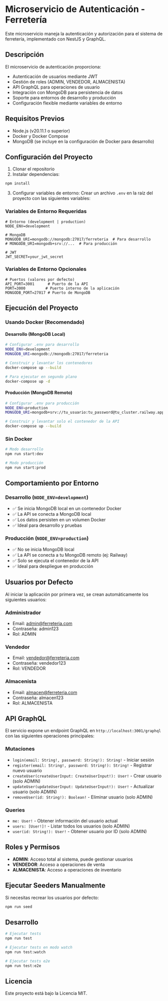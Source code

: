 # Microservicio de Autenticación - Ferretería

Este microservicio maneja la autenticación y autorización para el sistema de ferretería, implementado con NestJS y GraphQL.

## Descripción

El microservicio de autenticación proporciona:
- Autenticación de usuarios mediante JWT
- Gestión de roles (ADMIN, VENDEDOR, ALMACENISTA)
- API GraphQL para operaciones de usuario
- Integración con MongoDB para persistencia de datos
- Soporte para entornos de desarrollo y producción
- Configuración flexible mediante variables de entorno

## Requisitos Previos

- Node.js (v20.11.1 o superior)
- Docker y Docker Compose
- MongoDB (se incluye en la configuración de Docker para desarrollo)

## Configuración del Proyecto

1. Clonar el repositorio
2. Instalar dependencias:
```bash
npm install
```

3. Configurar variables de entorno:
Crear un archivo `.env` en la raíz del proyecto con las siguientes variables:

### Variables de Entorno Requeridas
```env
# Entorno (development | production)
NODE_ENV=development

# MongoDB
MONGODB_URI=mongodb://mongodb:27017/ferreteria  # Para desarrollo
# MONGODB_URI=mongodb+srv://...  # Para producción

# JWT
JWT_SECRET=your_jwt_secret
```

### Variables de Entorno Opcionales
```env
# Puertos (valores por defecto)
API_PORT=3001      # Puerto de la API
PORT=3000         # Puerto interno de la aplicación
MONGODB_PORT=27017 # Puerto de MongoDB
```

## Ejecución del Proyecto

### Usando Docker (Recomendado)

#### Desarrollo (MongoDB Local)
```bash
# Configurar .env para desarrollo
NODE_ENV=development
MONGODB_URI=mongodb://mongodb:27017/ferreteria

# Construir y levantar los contenedores
docker-compose up --build

# Para ejecutar en segundo plano
docker-compose up -d
```

#### Producción (MongoDB Remoto)
```bash
# Configurar .env para producción
NODE_ENV=production
MONGODB_URI=mongodb+srv://tu_usuario:tu_password@tu_cluster.railway.app/ferreteria

# Construir y levantar solo el contenedor de la API
docker-compose up --build
```

### Sin Docker

```bash
# Modo desarrollo
npm run start:dev

# Modo producción
npm run start:prod
```

## Comportamiento por Entorno

### Desarrollo (`NODE_ENV=development`)
- ✅ Se inicia MongoDB local en un contenedor Docker
- ✅ La API se conecta a MongoDB local
- ✅ Los datos persisten en un volumen Docker
- ✅ Ideal para desarrollo y pruebas

### Producción (`NODE_ENV=production`)
- ✅ No se inicia MongoDB local
- ✅ La API se conecta a tu MongoDB remoto (ej: Railway)
- ✅ Solo se ejecuta el contenedor de la API
- ✅ Ideal para despliegue en producción

## Usuarios por Defecto

Al iniciar la aplicación por primera vez, se crean automáticamente los siguientes usuarios:

### Administrador
- Email: admin@ferreteria.com
- Contraseña: admin123
- Rol: ADMIN

### Vendedor
- Email: vendedor@ferreteria.com
- Contraseña: vendedor123
- Rol: VENDEDOR

### Almacenista
- Email: almacen@ferreteria.com
- Contraseña: almacen123
- Rol: ALMACENISTA

## API GraphQL

El servicio expone un endpoint GraphQL en `http://localhost:3001/graphql` con las siguientes operaciones principales:

### Mutaciones
- `login(email: String!, password: String!): String!` - Iniciar sesión
- `register(email: String!, password: String!): String!` - Registrar nuevo usuario
- `createUser(createUserInput: CreateUserInput!): User!` - Crear usuario (solo ADMIN)
- `updateUser(updateUserInput: UpdateUserInput!): User!` - Actualizar usuario (solo ADMIN)
- `removeUser(id: String!): Boolean!` - Eliminar usuario (solo ADMIN)

### Queries
- `me: User!` - Obtener información del usuario actual
- `users: [User!]!` - Listar todos los usuarios (solo ADMIN)
- `user(id: String!): User!` - Obtener usuario por ID (solo ADMIN)

## Roles y Permisos

- **ADMIN**: Acceso total al sistema, puede gestionar usuarios
- **VENDEDOR**: Acceso a operaciones de venta
- **ALMACENISTA**: Acceso a operaciones de inventario

## Ejecutar Seeders Manualmente

Si necesitas recrear los usuarios por defecto:

```bash
npm run seed
```

## Desarrollo

```bash
# Ejecutar tests
npm run test

# Ejecutar tests en modo watch
npm run test:watch

# Ejecutar tests e2e
npm run test:e2e
```

## Licencia

Este proyecto está bajo la Licencia MIT.
